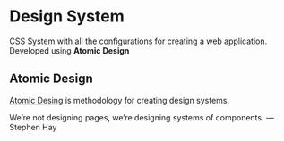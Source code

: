 # Design System 

CSS System with all the configurations for creating a web application.
Developed using **Atomic Design**

## Atomic Design

[Atomic Desing](https://bradfrost.com/blog/post/atomic-web-design/) is methodology for creating design systems.

We’re not designing pages, we’re designing systems of components. — Stephen Hay